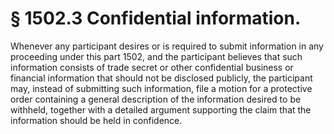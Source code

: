 # § 1502.3   Confidential information.

Whenever any participant desires or is required to submit information in any proceeding under this part 1502, and the participant believes that such information consists of trade secret or other confidential business or financial information that should not be disclosed publicly, the participant may, instead of submitting such information, file a motion for a protective order containing a general description of the information desired to be withheld, together with a detailed argument supporting the claim that the information should be held in confidence.




